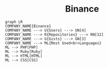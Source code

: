 <h1 align="center">Binance</h1>

```mermaid
graph LR
COMPANY_NAME{Binance}
COMPANY_NAME ---> U{Users} ---> UN[4]
COMPANY_NAME ---> R{Repositories} ---> RN[12]
COMPANY_NAME ---> G{Gists} ---> GN[3]
COMPANY_NAME ---> ML{Most Used<br>Languages}
ML --> PHP[PHP]
ML --> Ruby[Ruby]
ML --> HTML[HTML]
ML --> CSS[CSS]
```
